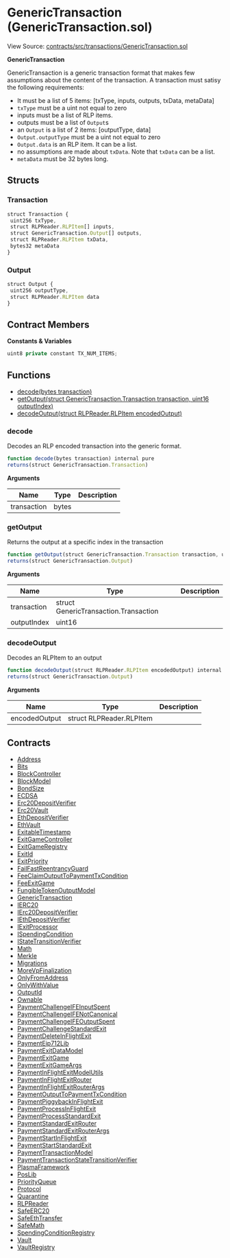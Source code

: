 # GenericTransaction (GenericTransaction.sol)

View Source: [contracts/src/transactions/GenericTransaction.sol](../../contracts/src/transactions/GenericTransaction.sol)

**GenericTransaction**

GenericTransaction is a generic transaction format that makes few assumptions about the
content of the transaction. A transaction must satisy the following requirements:
- It must be a list of 5 items: [txType, inputs, outputs, txData, metaData]
- `txType` must be a uint not equal to zero
- inputs must be a list of RLP items.
- outputs must be a list of `Output`s
- an `Output` is a list of 2 items: [outputType, data]
- `Output.outputType` must be a uint not equal to zero
- `Output.data` is an RLP item. It can be a list.
- no assumptions are made about `txData`. Note that `txData` can be a list.
- `metaData` must be 32 bytes long.

## Structs
### Transaction

```js
struct Transaction {
 uint256 txType,
 struct RLPReader.RLPItem[] inputs,
 struct GenericTransaction.Output[] outputs,
 struct RLPReader.RLPItem txData,
 bytes32 metaData
}
```

### Output

```js
struct Output {
 uint256 outputType,
 struct RLPReader.RLPItem data
}
```

## Contract Members
**Constants & Variables**

```js
uint8 private constant TX_NUM_ITEMS;

```

## Functions

- [decode(bytes transaction)](#decode)
- [getOutput(struct GenericTransaction.Transaction transaction, uint16 outputIndex)](#getoutput)
- [decodeOutput(struct RLPReader.RLPItem encodedOutput)](#decodeoutput)

### decode

Decodes an RLP encoded transaction into the generic format.

```js
function decode(bytes transaction) internal pure
returns(struct GenericTransaction.Transaction)
```

**Arguments**

| Name        | Type           | Description  |
| ------------- |------------- | -----|
| transaction | bytes |  | 

### getOutput

Returns the output at a specific index in the transaction

```js
function getOutput(struct GenericTransaction.Transaction transaction, uint16 outputIndex) internal pure
returns(struct GenericTransaction.Output)
```

**Arguments**

| Name        | Type           | Description  |
| ------------- |------------- | -----|
| transaction | struct GenericTransaction.Transaction |  | 
| outputIndex | uint16 |  | 

### decodeOutput

Decodes an RLPItem to an output

```js
function decodeOutput(struct RLPReader.RLPItem encodedOutput) internal pure
returns(struct GenericTransaction.Output)
```

**Arguments**

| Name        | Type           | Description  |
| ------------- |------------- | -----|
| encodedOutput | struct RLPReader.RLPItem |  | 

## Contracts

* [Address](Address.md)
* [Bits](Bits.md)
* [BlockController](BlockController.md)
* [BlockModel](BlockModel.md)
* [BondSize](BondSize.md)
* [ECDSA](ECDSA.md)
* [Erc20DepositVerifier](Erc20DepositVerifier.md)
* [Erc20Vault](Erc20Vault.md)
* [EthDepositVerifier](EthDepositVerifier.md)
* [EthVault](EthVault.md)
* [ExitableTimestamp](ExitableTimestamp.md)
* [ExitGameController](ExitGameController.md)
* [ExitGameRegistry](ExitGameRegistry.md)
* [ExitId](ExitId.md)
* [ExitPriority](ExitPriority.md)
* [FailFastReentrancyGuard](FailFastReentrancyGuard.md)
* [FeeClaimOutputToPaymentTxCondition](FeeClaimOutputToPaymentTxCondition.md)
* [FeeExitGame](FeeExitGame.md)
* [FungibleTokenOutputModel](FungibleTokenOutputModel.md)
* [GenericTransaction](GenericTransaction.md)
* [IERC20](IERC20.md)
* [IErc20DepositVerifier](IErc20DepositVerifier.md)
* [IEthDepositVerifier](IEthDepositVerifier.md)
* [IExitProcessor](IExitProcessor.md)
* [ISpendingCondition](ISpendingCondition.md)
* [IStateTransitionVerifier](IStateTransitionVerifier.md)
* [Math](Math.md)
* [Merkle](Merkle.md)
* [Migrations](Migrations.md)
* [MoreVpFinalization](MoreVpFinalization.md)
* [OnlyFromAddress](OnlyFromAddress.md)
* [OnlyWithValue](OnlyWithValue.md)
* [OutputId](OutputId.md)
* [Ownable](Ownable.md)
* [PaymentChallengeIFEInputSpent](PaymentChallengeIFEInputSpent.md)
* [PaymentChallengeIFENotCanonical](PaymentChallengeIFENotCanonical.md)
* [PaymentChallengeIFEOutputSpent](PaymentChallengeIFEOutputSpent.md)
* [PaymentChallengeStandardExit](PaymentChallengeStandardExit.md)
* [PaymentDeleteInFlightExit](PaymentDeleteInFlightExit.md)
* [PaymentEip712Lib](PaymentEip712Lib.md)
* [PaymentExitDataModel](PaymentExitDataModel.md)
* [PaymentExitGame](PaymentExitGame.md)
* [PaymentExitGameArgs](PaymentExitGameArgs.md)
* [PaymentInFlightExitModelUtils](PaymentInFlightExitModelUtils.md)
* [PaymentInFlightExitRouter](PaymentInFlightExitRouter.md)
* [PaymentInFlightExitRouterArgs](PaymentInFlightExitRouterArgs.md)
* [PaymentOutputToPaymentTxCondition](PaymentOutputToPaymentTxCondition.md)
* [PaymentPiggybackInFlightExit](PaymentPiggybackInFlightExit.md)
* [PaymentProcessInFlightExit](PaymentProcessInFlightExit.md)
* [PaymentProcessStandardExit](PaymentProcessStandardExit.md)
* [PaymentStandardExitRouter](PaymentStandardExitRouter.md)
* [PaymentStandardExitRouterArgs](PaymentStandardExitRouterArgs.md)
* [PaymentStartInFlightExit](PaymentStartInFlightExit.md)
* [PaymentStartStandardExit](PaymentStartStandardExit.md)
* [PaymentTransactionModel](PaymentTransactionModel.md)
* [PaymentTransactionStateTransitionVerifier](PaymentTransactionStateTransitionVerifier.md)
* [PlasmaFramework](PlasmaFramework.md)
* [PosLib](PosLib.md)
* [PriorityQueue](PriorityQueue.md)
* [Protocol](Protocol.md)
* [Quarantine](Quarantine.md)
* [RLPReader](RLPReader.md)
* [SafeERC20](SafeERC20.md)
* [SafeEthTransfer](SafeEthTransfer.md)
* [SafeMath](SafeMath.md)
* [SpendingConditionRegistry](SpendingConditionRegistry.md)
* [Vault](Vault.md)
* [VaultRegistry](VaultRegistry.md)
